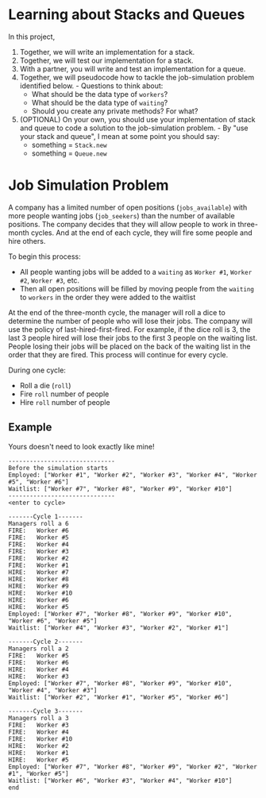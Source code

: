 # Learning about Stacks and Queues
In this project,
  1. Together, we will write an implementation for a stack.
  2. Together, we will test our implementation for a stack.
  3. With a partner, you will write and test an implementation for a queue.
  4. Together, we will pseudocode how to tackle the job-simulation problem identified below.
    - Questions to think about:
      + What should be the data type of `workers`?
      + What should be the data type of `waiting`?
      + Should you create any private methods? For what?
  5. (OPTIONAL) On your own, you should use your implementation of stack and queue to code a solution to the job-simulation problem.
    - By "use your stack and queue", I mean at some point you should say:
      + something = `Stack.new`
      + something = `Queue.new`

# Job Simulation Problem
A company has a limited number of open positions (`jobs_available`) with more people wanting jobs (`job_seekers`) than the number of available positions. The company decides that they will allow people to work in three-month cycles. And at the end of each cycle, they will fire some people and hire others.

To begin this process:
- All people wanting jobs will be added to a `waiting` as `Worker #1`, `Worker #2`, `Worker #3`, etc.
- Then all open positions will be filled by moving people from the `waiting` to `workers` in the order they were added to the waitlist

At the end of the three-month cycle, the manager will roll a dice to determine the number of people who will lose their jobs. The company will use the policy of last-hired-first-fired.  For example, if the dice roll is 3, the last 3 people hired will lose their jobs to the first 3 people on the waiting list. People losing their jobs will be placed on the back of the waiting list in the order that they are fired. This process will continue for every cycle.

During one cycle:
- Roll a die (`roll`)
- Fire `roll` number of people
- Hire `roll` number of people

## Example
Yours doesn't need to look exactly like mine!
```
------------------------------
Before the simulation starts
Employed: ["Worker #1", "Worker #2", "Worker #3", "Worker #4", "Worker #5", "Worker #6"]
Waitlist: ["Worker #7", "Worker #8", "Worker #9", "Worker #10"]
------------------------------
<enter to cycle>

-------Cycle 1-------
Managers roll a 6
FIRE:	Worker #6
FIRE:	Worker #5
FIRE:	Worker #4
FIRE:	Worker #3
FIRE:	Worker #2
FIRE:	Worker #1
HIRE:	Worker #7
HIRE:	Worker #8
HIRE:	Worker #9
HIRE:	Worker #10
HIRE:	Worker #6
HIRE:	Worker #5
Employed: ["Worker #7", "Worker #8", "Worker #9", "Worker #10", "Worker #6", "Worker #5"]
Waitlist: ["Worker #4", "Worker #3", "Worker #2", "Worker #1"]

-------Cycle 2-------
Managers roll a 2
FIRE:	Worker #5
FIRE:	Worker #6
HIRE:	Worker #4
HIRE:	Worker #3
Employed: ["Worker #7", "Worker #8", "Worker #9", "Worker #10", "Worker #4", "Worker #3"]
Waitlist: ["Worker #2", "Worker #1", "Worker #5", "Worker #6"]

-------Cycle 3-------
Managers roll a 3
FIRE:	Worker #3
FIRE:	Worker #4
FIRE:	Worker #10
HIRE:	Worker #2
HIRE:	Worker #1
HIRE:	Worker #5
Employed: ["Worker #7", "Worker #8", "Worker #9", "Worker #2", "Worker #1", "Worker #5"]
Waitlist: ["Worker #6", "Worker #3", "Worker #4", "Worker #10"]
end
```
